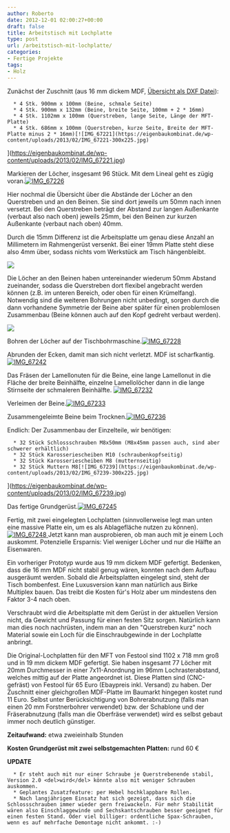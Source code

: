 ```yaml
---
author: Roberto
date: 2012-12-01 02:00:27+00:00
draft: false
title: Arbeitstisch mit Lochplatte
type: post
url: /arbeitstisch-mit-lochplatte/
categories:
- Fertige Projekte
tags:
- Holz
---
```


Zunächst der Zuschnitt (aus 16 mm dickem MDF, [Übersicht als DXF Datei](https://eigenbaukombinat.de/wp-content/uploads/2013/02/arbeitstisch_a_la_mft.dxf)):



 	  * 4 Stk. 900mm x 100mm (Beine, schmale Seite)
 	  * 4 Stk. 900mm x 132mm (Beine, breite Seite, 100mm + 2 * 16mm)
 	  * 4 Stk. 1102mm x 100mm (Querstreben, lange Seite, Länge der MFT-Platte)
 	  * 4 Stk. 686mm x 100mm (Querstreben, kurze Seite, Breite der MFT-Platte minus 2 * 16mm)[![IMG_67221](https://eigenbaukombinat.de/wp-content/uploads/2013/02/IMG_67221-300x225.jpg)
](https://eigenbaukombinat.de/wp-content/uploads/2013/02/IMG_67221.jpg)



Markieren der Löcher, insgesamt 96 Stück. Mit dem Lineal geht es zügig voran.[![IMG_67226](https://eigenbaukombinat.de/wp-content/uploads/2013/02/IMG_67226-300x225.jpg)
](https://eigenbaukombinat.de/wp-content/uploads/2013/02/IMG_67226.jpg)


Hier nochmal die Übersicht über die Abstände der Löcher an den Querstreben und an den Beinen. Sie sind dort jeweils um 50mm nach innen versetzt. Bei den Querstreben beträgt der Abstand zur langen Außenkante (verbaut also nach oben) jeweils 25mm, bei den Beinen zur kurzen Außenkante (verbaut nach oben) 40mm.

Durch die 15mm Differenz ist die Arbeitsplatte um genau diese Anzahl an Millimetern im Rahmengerüst versenkt. Bei einer 19mm Platte steht diese also 4mm über, sodass nichts vom Werkstück am Tisch hängenbleibt.

[![](https://eigenbaukombinat.de/wp-content/uploads/2012/12/tisch-lochplatte-bohrungen-querstrebe.png)
](https://eigenbaukombinat.de/wp-content/uploads/2012/12/tisch-lochplatte-bohrungen-querstrebe.png)

Die Löcher an den Beinen haben untereinander wiederum 50mm Abstand zueinander, sodass die Querstreben dort flexibel angebracht werden können (z.B. im unteren Bereich, oder oben für einen Krümelfang). Notwendig sind die weiteren Bohrungen nicht unbedingt, sorgen durch die dann vorhandene Symmetrie der Beine aber später für einen problemlosen Zusammenbau (Beine können auch auf den Kopf gedreht verbaut werden).

[![](https://eigenbaukombinat.de/wp-content/uploads/2012/12/tisch-lochplatte-bohrungen-beine.png)
](https://eigenbaukombinat.de/wp-content/uploads/2012/12/tisch-lochplatte-bohrungen-beine.png)

Bohren der Löcher auf der Tischbohrmaschine.[![IMG_67228](https://eigenbaukombinat.de/wp-content/uploads/2013/02/IMG_67228-300x225.jpg)
](https://eigenbaukombinat.de/wp-content/uploads/2013/02/IMG_67228.jpg)


Abrunden der Ecken, damit man sich nicht verletzt. MDF ist scharfkantig.[![IMG_67242](https://eigenbaukombinat.de/wp-content/uploads/2013/02/IMG_67242-300x225.jpg)
](https://eigenbaukombinat.de/wp-content/uploads/2013/02/IMG_67242.jpg)


Das Fräsen der Lamellonuten für die Beine, eine lange Lamellonut in die Fläche der breite Beinhälfte, einzelne Lamellolöcher dann in die lange Stirnseite der schmaleren Beinhälfte. [![IMG_67232](https://eigenbaukombinat.de/wp-content/uploads/2013/02/IMG_67232-300x225.jpg)
](https://eigenbaukombinat.de/wp-content/uploads/2013/02/IMG_67232.jpg)


Verleimen der Beine.[![IMG_67233](https://eigenbaukombinat.de/wp-content/uploads/2013/02/IMG_67233-300x225.jpg)
](https://eigenbaukombinat.de/wp-content/uploads/2013/02/IMG_67233.jpg)




Zusammengeleimte Beine beim Trocknen.[![IMG_67236](https://eigenbaukombinat.de/wp-content/uploads/2013/02/IMG_67236-300x225.jpg)
](https://eigenbaukombinat.de/wp-content/uploads/2013/02/IMG_67236.jpg)


Endlich: Der Zusammenbau der Einzelteile, wir benötigen:



 	  * 32 Stück Schlossschrauben M8x50mm (M8x45mm passen auch, sind aber schwerer erhältlich)
 	  * 32 Stück Karosseriescheiben M10 (schraubenkopfseitig)
 	  * 32 Stück Karosseriescheiben M8 (mutternseitig)
 	  * 32 Stück Muttern M8[![IMG_67239](https://eigenbaukombinat.de/wp-content/uploads/2013/02/IMG_67239-300x225.jpg)
](https://eigenbaukombinat.de/wp-content/uploads/2013/02/IMG_67239.jpg)

Das fertige Grundgerüst.[![IMG_67245](https://eigenbaukombinat.de/wp-content/uploads/2013/02/IMG_67245-225x300.jpg)
](https://eigenbaukombinat.de/wp-content/uploads/2013/02/IMG_67245.jpg)

Fertig, mit zwei eingelegten Lochplatten (sinnvollerweise legt man unten eine massive Platte ein, um es als Ablagefläche nutzen zu können). [![IMG_67248](https://eigenbaukombinat.de/wp-content/uploads/2013/02/IMG_67248-225x300.jpg)
](https://eigenbaukombinat.de/wp-content/uploads/2013/02/IMG_67248.jpg)Jetzt kann man ausprobieren, ob man auch mit je einem Loch auskommt. Potenzielle Ersparnis: Viel weniger Löcher und nur die Hälfte an Eisenwaren.

Ein vorheriger Prototyp wurde aus 19 mm dickem MDF gefertigt. Bedenken, dass die 16 mm MDF nicht stabil genug wären, konnten nach dem Aufbau ausgeräumt werden. Sobald die Arbeitsplatten eingelegt sind, steht der Tisch bombenfest. Eine Luxusversion kann man natürlich aus Birke Multiplex bauen. Das treibt die Kosten für's Holz aber um mindestens den Faktor 3-4 nach oben.

Verschraubt wird die Arbeitsplatte mit dem Gerüst in der aktuellen Version nicht, da Gewicht und Passung für einen festen Sitz sorgen. Natürlich kann man dies noch nachrüsten, indem man an den "Querstreben kurz" noch Material sowie ein Loch für die Einschraubgewinde in der Lochplatte anbringt.

Die Original-Lochplatten für den MFT von Festool sind 1102 x 718 mm groß und in 19 mm dickem MDF gefertigt. Sie haben insgesamt 77 Löcher mit 20mm Durchmesser in einer 7x11-Anordnung im 96mm Lochrasterabstand, welches mittig auf der Platte angeordnet ist. Diese Platten sind (CNC-gefräst) von Festool für 65 Euro (Ebaypreis inkl. Versand) zu haben.
Der Zuschnitt einer gleichgroßen MDF-Platte im Baumarkt hingegen kostet rund 11 Euro. Selbst unter Berücksichtigung von Bohrerabnutzung (falls man einen 20 mm Forstnerbohrer verwendet) bzw. der Schablone und der Fräserabnutzung (falls man die Oberfräse verwendet) wird es selbst gebaut immer noch deutlich günstiger.

**Zeitaufwand:** etwa zweieinhalb Stunden

**Kosten Grundgerüst mit zwei selbstgemachten Platten:** rund 60 €

**UPDATE**



 	  * Er steht auch mit nur einer Schraube je Querstrebenende stabil, Version 2.0 <del>wird</del> könnte also mit weniger Schrauben auskommen.
 	  * Geplantes Zusatzfeature: per Hebel hochklappbare Rollen.
 	  * Nach langjährigem Einsatz hat sich gezeigt, dass sich die Schlossschrauben immer wieder gern freiwackeln. Für mehr Stabilität wären also Einschlaggewinde und Sechskantschrauben besser geeignet für einen festen Stand. Oder viel billiger: ordentliche Spax-Schrauben, wenn es auf mehrfache Demontage nicht ankommt. :-)

